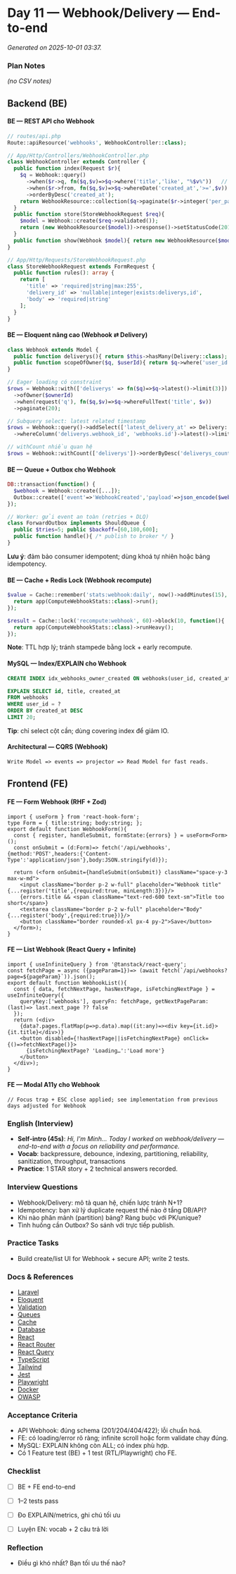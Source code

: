 # Day 11 — Webhook/Delivery — End-to-end

_Generated on 2025-10-01 03:37._

### Plan Notes
_(no CSV notes)_

## Backend (BE)

#### BE — REST API cho Webhook
```php
// routes/api.php
Route::apiResource('webhooks', WebhookController::class);

// App/Http/Controllers/WebhookController.php
class WebhookController extends Controller {
  public function index(Request $r){
    $q = Webhook::query()
      ->when($r->q, fn($q,$v)=>$q->where('title','like', "%$v%"))   // search
      ->when($r->from, fn($q,$v)=>$q->whereDate('created_at','>=',$v)) // filter
      ->orderByDesc('created_at');
    return WebhookResource::collection($q->paginate($r->integer('per_page',20)));
  }
  public function store(StoreWebhookRequest $req){
    $model = Webhook::create($req->validated());
    return (new WebhookResource($model))->response()->setStatusCode(201);
  }
  public function show(Webhook $model){ return new WebhookResource($model->load('deliverys')); }
}

// App/Http/Requests/StoreWebhookRequest.php
class StoreWebhookRequest extends FormRequest {
  public function rules(): array {
    return [
      'title' => 'required|string|max:255',
      'delivery_id' => 'nullable|integer|exists:deliverys,id',
      'body' => 'required|string'
    ];
  }
}
```

#### BE — Eloquent nâng cao (Webhook ⇄ Delivery)
```php
class Webhook extends Model {
  public function deliverys(){ return $this->hasMany(Delivery::class); }
  public function scopeOfOwner($q, $userId){ return $q->where('user_id',$userId); }
}

// Eager loading có constraint
$rows = Webhook::with(['deliverys' => fn($q)=>$q->latest()->limit(3)])
  ->ofOwner($ownerId)
  ->when(request('q'), fn($q,$v)=>$q->whereFullText('title', $v))
  ->paginate(20);

// Subquery select: latest related timestamp
$rows = Webhook::query()->addSelect(['latest_delivery_at' => Delivery::select('created_at')
  ->whereColumn('deliverys.webhook_id', 'webhooks.id')->latest()->limit(1)])->get();

// withCount nhiều quan hệ
$rows = Webhook::withCount(['deliverys'])->orderByDesc('deliverys_count')->limit(50)->get();
```

#### BE — Queue + Outbox cho Webhook
```php
DB::transaction(function() {
  $webhook = Webhook::create([...]);
  Outbox::create(['event'=>'WebhookCreated','payload'=>json_encode($webhook)]);
});

// Worker: gửi event an toàn (retries + DLQ)
class ForwardOutbox implements ShouldQueue {
  public $tries=5; public $backoff=[60,180,600];
  public function handle(){ /* publish to broker */ }
}
```
**Lưu ý**: đảm bảo consumer idempotent; dùng khoá tự nhiên hoặc bảng idempotency.


#### BE — Cache + Redis Lock (Webhook recompute)
```php
$value = Cache::remember('stats:webhook:daily', now()->addMinutes(15), function(){
  return app(ComputeWebhookStats::class)->run();
});

$result = Cache::lock('recompute:webhook', 60)->block(10, function(){
  return app(ComputeWebhookStats::class)->runHeavy();
});
```
**Note**: TTL hợp lý; tránh stampede bằng lock + early recompute.


#### MySQL — Index/EXPLAIN cho Webhook
```sql
CREATE INDEX idx_webhooks_owner_created ON webhooks(user_id, created_at DESC);

EXPLAIN SELECT id, title, created_at
FROM webhooks
WHERE user_id = ?
ORDER BY created_at DESC
LIMIT 20;
```
**Tip**: chỉ select cột cần; dùng covering index để giảm IO.


#### Architectural — CQRS (Webhook)
```txt
Write Model => events => projector => Read Model for fast reads.
```

## Frontend (FE)

#### FE — Form Webhook (RHF + Zod)
```tsx
import { useForm } from 'react-hook-form';
type Form = { title:string; body:string; };
export default function WebhookForm(){
  const { register, handleSubmit, formState:{errors} } = useForm<Form>();
  const onSubmit = (d:Form)=> fetch('/api/webhooks',{method:'POST',headers:{'Content-Type':'application/json'},body:JSON.stringify(d)});

  return (<form onSubmit={handleSubmit(onSubmit)} className="space-y-3 max-w-md">
    <input className="border p-2 w-full" placeholder="Webhook title" {...register('title',{required:true, minLength:3})}/>
    {errors.title && <span className="text-red-600 text-sm">Title too short</span>}
    <textarea className="border p-2 w-full" placeholder="Body" {...register('body',{required:true})}/>
    <button className="border rounded-xl px-4 py-2">Save</button>
  </form>);
}
```

#### FE — List Webhook (React Query + Infinite)
```tsx
import { useInfiniteQuery } from '@tanstack/react-query';
const fetchPage = async ({pageParam=1})=> (await fetch(`/api/webhooks?page=${pageParam}`)).json();
export default function WebhookList(){
  const { data, fetchNextPage, hasNextPage, isFetchingNextPage } = useInfiniteQuery({
    queryKey:['webhooks'], queryFn: fetchPage, getNextPageParam: (last)=> last.next_page ?? false
  });
  return (<div>
    {data?.pages.flatMap(p=>p.data).map((it:any)=><div key={it.id}>{it.title}</div>)}
    <button disabled={!hasNextPage||isFetchingNextPage} onClick={()=>fetchNextPage()}>
      {isFetchingNextPage? 'Loading…':'Load more'}
    </button>
  </div>);
}
```

#### FE — Modal A11y cho Webhook
```tsx
// Focus trap + ESC close applied; see implementation from previous days adjusted for Webhook
```

### English (Interview)
- **Self-intro (45s)**: *Hi, I'm Minh... Today I worked on webhook/delivery — end-to-end with a focus on reliability and performance.*
- **Vocab**: backpressure, debounce, indexing, partitioning, reliability, sanitization, throughput, transactions
- **Practice**: 1 STAR story + 2 technical answers recorded.


### Interview Questions
- Webhook/Delivery: mô tả quan hệ, chiến lược tránh N+1?
- Idempotency: bạn xử lý duplicate request thế nào ở tầng DB/API?
- Khi nào phân mảnh (partition) bảng? Ràng buộc với PK/unique?
- Tình huống cần Outbox? So sánh với trực tiếp publish.


### Practice Tasks
- Build create/list UI for Webhook + secure API; write 2 tests.

### Docs & References
- [Laravel](https://laravel.com/docs)
- [Eloquent](https://laravel.com/docs/eloquent)
- [Validation](https://laravel.com/docs/validation)
- [Queues](https://laravel.com/docs/queues)
- [Cache](https://laravel.com/docs/cache)
- [Database](https://dev.mysql.com/doc/)
- [React](https://react.dev/learn)
- [React Router](https://reactrouter.com/en/main)
- [React Query](https://tanstack.com/query/latest)
- [TypeScript](https://www.typescriptlang.org/docs/)
- [Tailwind](https://tailwindcss.com/docs)
- [Jest](https://jestjs.io/docs/getting-started)
- [Playwright](https://playwright.dev/docs/intro)
- [Docker](https://docs.docker.com/)
- [OWASP](https://owasp.org/www-project-top-ten/)

### Acceptance Criteria
- API Webhook: đúng schema (201/204/404/422); lỗi chuẩn hoá.
- FE: có loading/error rõ ràng; infinite scroll hoặc form validate chạy đúng.
- MySQL: EXPLAIN không còn ALL; có index phù hợp.
- Có 1 Feature test (BE) + 1 test (RTL/Playwright) cho FE.


### Checklist
- [ ] BE + FE end-to-end
- [ ] 1–2 tests pass
- [ ] Đo EXPLAIN/metrics, ghi chú tối ưu
- [ ] Luyện EN: vocab + 2 câu trả lời


### Reflection
- Điều gì khó nhất? Bạn tối ưu thế nào?